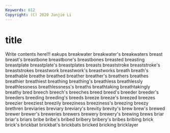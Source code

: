 ```yaml
---
Keywords: 612
Copyright: (C) 2020 Junjie Li
---
```


# title

Write contents here!!!
eakups 
breakwater 
breakwater's 
breakwaters 
breast 
breast's 
breastbone 
breastbone's 
breastbones 
breasted
breasting 
breastplate 
breastplate's 
breastplates 
breasts 
breaststroke 
breaststroke's 
breaststrokes 
breastwork 
breastwork's
breastworks 
breath 
breath's 
breathable 
breathe 
breathed 
breather 
breather's 
breathers 
breathes
breathier 
breathiest 
breathing 
breathing's 
breathless 
breathlessly 
breathlessness 
breathlessness's 
breaths 
breathtaking
breathtakingly 
breathy 
bred 
breech 
breech's 
breeches 
breed 
breed's 
breeder 
breeder's
breeders 
breeding 
breeding's 
breeds 
breeze 
breeze's 
breezed 
breezes 
breezier 
breeziest
breezily 
breeziness 
breeziness's 
breezing 
breezy 
brethren 
breviaries 
breviary 
breviary's 
brevity
brevity's 
brew 
brew's 
brewed 
brewer 
brewer's 
breweries 
brewers 
brewery 
brewery's
brewing 
brews 
briar 
briar's 
briars 
bribe 
bribe's 
bribed 
bribery 
bribery's
bribes 
bribing 
brick 
brick's 
brickbat 
brickbat's 
brickbats 
bricked 
bricking 
bricklayer
